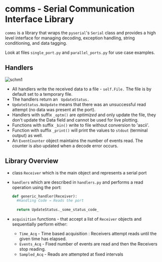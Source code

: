 # comms - Serial Communication Interface Library

`comms` is a library that wraps the `pyserial`'s `Serial` class and provides a high level interface for managing decoding, exception handling, string conditioning, and data tagging. 

Look at files `single_port.py` and `parallel_ports.py` for use case examples.

## Handlers

![schm1](https://github.com/yatharthb97/Serial/blob/master/doc/schm1.png?raw=true)

* All handlers write the received data to a  file - `self.File.`  The file is by default set to a temporary file.
* The handlers return an ` UpdateStatus.` 
* `UpdateStatus.NoUpdate` means that there was an unsuccessful read attempt (no data was present at the port).
* Handlers with suffix `_optm()` are *optimized* and only update the file, they don't update the Data field and cannot be used for live plotting.
* Functions with suffix `_bin()` write to file without conversion to 'ascii'.
* Function with suffix `_print()` will print the values to `stdout` (terminal output) as well.
* An `EventCounter` object maintains the number of events read. The counter is also updated when a decode error occurs.

## Library Overview

* class `Receiver` which is the main object and represents a serial port

* `handlers` which are described in `handlers.py` and performs a read operation using the port:

  ```python
  def generic_handler(Receiver):
  	#Handling Code → Reads the port
  	
  	return UpdateStatus._some_status_code_
  ```

* `acquisition` functions - that accept a list of `Receiver` objects and sequentially perform either:
  * `Time_Acq`  - Time based acquisition : Receivers attempt reads until the given time has elapsed.
  * `Events_Acq` - Fixed number of events are read and then the Receivers stop reading.
  * `Sampled_Acq` - Reads are attempted at fixed intervals